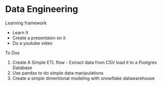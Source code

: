 # Data Engineering

Learning framework
* Learn It
* Create a presentaion on it
* Do a youtube video

To Dos
1) Create A Simple ETL flow - Extract data from CSV load it to a Postgres Database
3) Use pandas to do simple data manipulations
5) Create a simple dimentional modeling with snowflake datawarehouse
